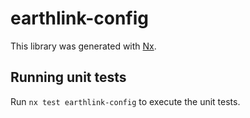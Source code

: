 # earthlink-config

This library was generated with [Nx](https://nx.dev).

## Running unit tests

Run `nx test earthlink-config` to execute the unit tests.
